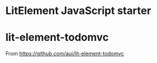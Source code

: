 # LitElement JavaScript starter 

# lit-element-todomvc

From <https://github.com/aui/lit-element-todomvc>